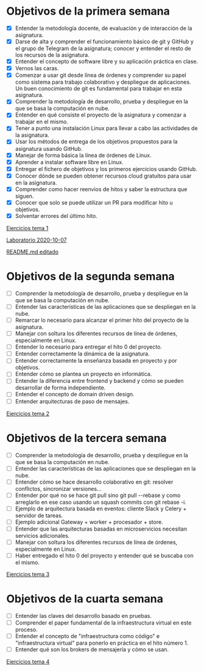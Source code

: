 # Objetivos de la primera semana
- [x] Entender la metodología docente, de evaluación y de interacción de la asignatura.
- [x] Darse de alta y comprender el funcionamiento básico de git y GitHub y el grupo de Telegram de la asignatura; conocer y entender el resto de los recursos de la asignatura.
- [x] Entender el concepto de software libre y su aplicación práctica en clase.
- [x] Vernos las caras.
- [x] Comenzar a usar git desde línea de órdenes y comprender su papel como sistema para trabajo colaborativo y despliegue de aplicaciones. Un buen conocimiento de git es fundamental para trabajar en esta asignatura.
- [x] Comprender la metodología de desarrollo, prueba y despliegue en la que se basa la computación en nube.
- [x] Entender en qué consiste el proyecto de la asignatura y comenzar a trabajar en el mismo.
- [x] Tener a punto una instalación Linux para llevar a cabo las actividades de la asignatura.
- [x] Usar los métodos de entrega de los objetivos propuestos para la asignatura usando GitHub.
- [x] Manejar de forma básica la línea de órdenes de Linux.
- [x] Aprender a instalar software libre en Linux.
- [x] Entregar el fichero de objetivos y los primeros ejercicios usando GitHub.
- [x] Conocer dónde se pueden obtener recursos cloud gratuitos para usar en la asignatura.
- [x] Comprender como hacer reenvios de hitos y saber la estructura que siguen.
- [x] Conocer que solo se puede utilizar un PR para modificar hito u objetivos.
- [x] Solventar errores del último hito.

[Ejercicios tema 1](https://github.com/alvarodelaflor/CC-Ejercicios/blob/main/Tema%201:%20Arquitecturas%20software%20para%20la%20nube/tema1.md)

[Laboratorio 2020-10-07](https://github.com/alvarodelaflor/CC-Ejercicios/blob/main/Laboratorio/2020-10-07.md)

[README.md editado](https://github.com/alvarodelaflor/CoronaAlert/blob/master/README.md)

# Objetivos de la segunda semana
- [ ] Comprender la metodología de desarrollo, prueba y despliegue en la que se basa la computación en nube.
- [ ] Entender las características de las aplicaciones que se despliegan en la nube.
- [ ] Remarcar lo necesario para alcanzar el primer hito del proyecto de la asignatura.
- [ ] Manejar con soltura los diferentes recursos de línea de órdenes, especialmente en Linux.
- [ ] Entender lo necesario para entregar el hito 0 del proyecto.
- [ ] Entender correctamente la dinámica de la asignatura.
- [ ] Entender correctamente la enseñanza basada en proyecto y por objetivos. 
- [ ] Entender cómo se plantea un proyecto en informática. 
- [ ] Entender la diferencia entre frontend y backend y cómo se pueden desarrollar de forma independiente. 
- [ ] Entender el concepto de domain driven design.
- [ ] Entender arquitecturas de paso de mensajes.

[Ejercicios tema 2](https://github.com/alvarodelaflor/CC-Ejercicios/tree/main/Tema2)

# Objetivos de la tercera semana
 - [ ] Comprender la metodología de desarrollo, prueba y despliegue en la que se basa la computación en nube.
 - [ ] Entender las características de las aplicaciones que se despliegan en la nube.
 - [ ] Entender cómo se hace desarrollo colaborativo en git: resolver conflictos, sincronizar versiones...
 - [ ] Entender por qué no se hace git pull sino git pull --rebase y como arreglarlo en ese caso usando un squash commits con git rebase -i.
 - [ ] Ejemplo de arquitectura basada en eventos: cliente Slack y Celery + servidor de tareas.
 - [ ] Ejemplo adicional Gateway + worker + procesador + store.
 - [ ] Entender que las arquitecturas basadas en microservicios necesitan servicios adicionales.
 - [ ] Manejar con soltura los diferentes recursos de línea de órdenes, especialmente en Linux.
 - [ ] Haber entregado el hito 0 del proyecto y entender qué se buscaba con el mismo.

 [Ejercicios tema 3](https://github.com/alvarodelaflor/CC-Ejercicios/tree/main/Tema3)

 # Objetivos de la cuarta semana
- [ ] Entender las claves del desarrollo basado en pruebas.
- [ ] Comprender el paper fundamental de la infraestructura virtual en este proceso.
- [ ] Entender el concepto de "infraestructura como código" e "infraestructura virtual" para ponerlo en práctica en el hito número 1.
- [ ] Entender qué son los brokers de mensajería y cómo se usan.

 [Ejercicios tema 4](https://github.com/alvarodelaflor/CC-Ejercicios/tree/main/Tema4)
